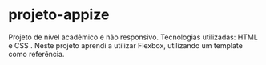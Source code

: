 # projeto-appize
Projeto de nível acadêmico e não responsivo. Tecnologias utilizadas: HTML e CSS . Neste projeto aprendi a utilizar Flexbox, utilizando um template como referência.
